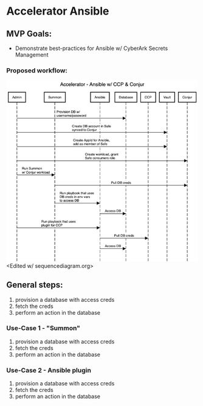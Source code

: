 # Accelerator Ansible

## MVP Goals:
- Demonstrate best-practices for Ansible w/ CyberArk Secrets Management

### Proposed workflow:
![Ansible MVPv1](https://github.com/conjurdemos/Accelerator-Ansible/blob/main/Ansible-MVPv1.png?raw=true)
<Edited w/ sequencediagram.org>

## General steps:
1. provision a database with access creds
2. fetch the creds
3. perform an action in the database

### Use-Case 1 - "Summon"
1. provision a database with access creds
2. fetch the creds
3. perform an action in the database

### Use-Case 2 - Ansible plugin
1. provision a database with access creds
2. fetch the creds
3. perform an action in the database
